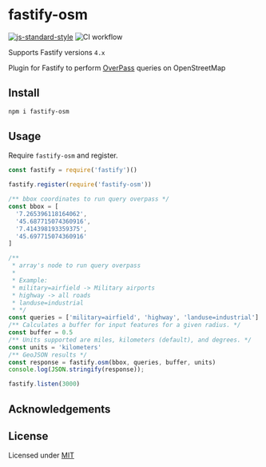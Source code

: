 # fastify-osm

[![js-standard-style](https://img.shields.io/badge/code%20style-standard-brightgreen.svg?style=flat)](http://standardjs.com/)  ![CI workflow](https://github.com/gzileni/fastify-osm/workflows/CI%20workflow/badge.svg)

Supports Fastify versions `4.x`

Plugin for Fastify to perform [OverPass](https://overpass-api.de) queries on OpenStreetMap 

## Install

```bash
npm i fastify-osm
```

## Usage

Require `fastify-osm` and register.

```javascript
const fastify = require('fastify')()

fastify.register(require('fastify-osm'))

/** bbox coordinates to run query overpass */
const bbox = [
  '7.265396118164062',
  '45.687715074360916',
  '7.414398193359375',
  '45.697715074360916'
]

/** 
 * array's node to run query overpass 
 * 
 * Example:
 * military=airfield -> Military airports
 * highway -> all roads
 * landuse=industrial
 * */
const queries = ['military=airfield', 'highway', 'landuse=industrial']
/** Calculates a buffer for input features for a given radius. */
const buffer = 0.5
/** Units supported are miles, kilometers (default), and degrees. */
const units = 'kilometers'
/** GeoJSON results */
const response = fastify.osm(bbox, queries, buffer, units)
console.log(JSON.stringify(response));

fastify.listen(3000)
```

## Acknowledgements

## License

Licensed under [MIT](./LICENSE)
